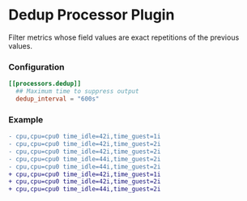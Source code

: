 # Dedup Processor Plugin

Filter metrics whose field values are exact repetitions of the previous values.

### Configuration

```toml
[[processors.dedup]]
  ## Maximum time to suppress output
  dedup_interval = "600s"
```

### Example

```diff
- cpu,cpu=cpu0 time_idle=42i,time_guest=1i
- cpu,cpu=cpu0 time_idle=42i,time_guest=2i
- cpu,cpu=cpu0 time_idle=42i,time_guest=2i
- cpu,cpu=cpu0 time_idle=44i,time_guest=2i
- cpu,cpu=cpu0 time_idle=44i,time_guest=2i
+ cpu,cpu=cpu0 time_idle=42i,time_guest=1i
+ cpu,cpu=cpu0 time_idle=42i,time_guest=2i
+ cpu,cpu=cpu0 time_idle=44i,time_guest=2i
```
